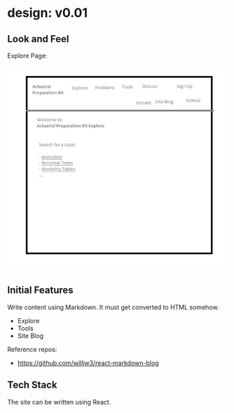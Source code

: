 # design: v0.01

## Look and Feel

Explore Page:

![](explore.PNG)

## Initial Features

Write content using Markdown. It must get converted to HTML somehow.

* Explore
* Tools
* Site Blog

Reference repos:

* https://github.com/willjw3/react-markdown-blog

## Tech Stack

The site can be written using React.